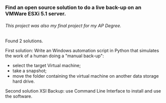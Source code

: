 
### Find an open source solution to do a live back-up on an VMWare ESXi 5.1 server.

###### This project was also my final project for my AP Degree. 

Found 2 solutions.

First solution:
Write an Windows automation script in Python that simulates the work of a human doing a "manual back-up":

* select the target Virtual machine;
* take a snapshot;
* move the folder containing the virtual machine on another data storage hard drive.

Second solution
XSI Backup: use Command Line Interface to install and use the software.

